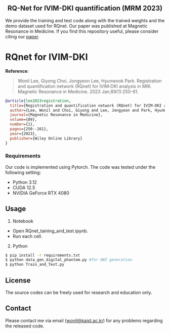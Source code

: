 <div align="center">
  
  <h2>RQ-Net for IVIM-DKI quantification (MRM 2023)</h2>
</div>

We provide the training and test code along with the trained weights and the demo dataset used for RQnet.
Our paper was published at Magnetic Resonance in Medicine.
If you find this repository useful, please consider citing our [paper](https://doi.org/10.1002/mrm.29454).

# RQnet for IVIM-DKI

**Reference**:  
> Wonil Lee, Giyong Choi, Jongyeon Lee, Hyunwook Park. Registration and quantification network (RQnet) for IVIM‐DKI analysis in MRI. Magnetic Resonance in Medicine. 2023 Jan;89(1):250-61.
```BibTeX
@article{lee2023registration,
  title={Registration and quantification network (RQnet) for IVIM-DKI analysis in MRI},
  author={Lee, Wonil and Choi, Giyong and Lee, Jongyeon and Park, HyunWook},
  journal={Magnetic Resonance in Medicine},
  volume={89},
  number={1},
  pages={250--261},
  year={2023},
  publisher={Wiley Online Library}
}
```
### Requirements
Our code is implemented using Pytorch.
The code was tested under the following setting:  
* Python 3.12
* CUDA 12.5
* NVIDIA GeForce RTX 4080

## Usage
1. Notebook
- Open RQnet_taining_and_test.ipynb.
- Run each cell.

2. Python
```bash
$ pip install -r requirements.txt
$ python data_gen_digital_phantom.py #for DWI generation
$ python Train_and_Test.py
```

## License
The source codes can be freely used for research and education only. 

## Contact
Please contact me via email (wonil@kaist.ac.kr) for any problems regarding the released code.
